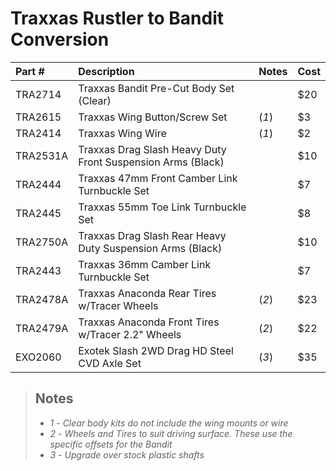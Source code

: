 # Traxxas Rustler to Bandit Conversion

| Part #   | Description                                                 | Notes | Cost |
| :------- | :---------------------------------------------------------- | :---- | :--- |
| TRA2714  | Traxxas Bandit Pre-Cut Body Set (Clear)                     |       | $20  |
| TRA2615  | Traxxas Wing Button/Screw Set                               | (_1_) | $3   |
| TRA2414  | Traxxas Wing Wire                                           | (_1_) | $2   |
| TRA2531A | Traxxas Drag Slash Heavy Duty Front Suspension Arms (Black) |       | $10  |
| TRA2444  | Traxxas 47mm Front Camber Link Turnbuckle Set               |       | $7   |
| TRA2445  | Traxxas 55mm Toe Link Turnbuckle Set                        |       | $8   |
| TRA2750A | Traxxas Drag Slash Rear Heavy Duty Suspension Arms (Black)  |       | $10  |
| TRA2443  | Traxxas 36mm Camber Link Turnbuckle Set                     |       | $7   |
| TRA2478A | Traxxas Anaconda Rear Tires w/Tracer Wheels                 | (_2_) | $23  |
| TRA2479A | Traxxas Anaconda Front Tires w/Tracer 2.2" Wheels           | (_2_) | $22  |
| EXO2060  | Exotek Slash 2WD Drag HD Steel CVD Axle Set                 | (_3_) | $35  |

> ## Notes
>
> -   _1_ - _Clear body kits do not include the wing mounts or wire_
> -   _2_ - _Wheels and Tires to suit driving surface. These use the specific offsets for the Bandit_
> -   _3_ - _Upgrade over stock plastic shafts_
